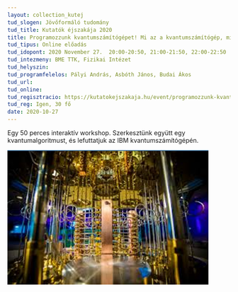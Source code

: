 ```yaml
---
layout: collection_kutej
tud_slogen: Jövőformáló tudomány
tud_title: Kutatók éjszakája 2020
title: Programozzunk kvantumszámítógépet! Mi az a kvantumszámítógép, mire jó?
tud_tipus: Online előadás
tud_idopont: 2020 November 27.  20:00-20:50, 21:00-21:50, 22:00-22:50
tud_intezmeny: BME TTK, Fizikai Intézet
tud_helyszin: 
tud_programfelelos: Pályi András, Asbóth János, Budai Ákos
tud_url:
tud_online:
tud_regisztracio: https://kutatokejszakaja.hu/event/programozzunk-kvantumszamitogepet-mi-az-a-kvantumszamitogep-mire-jo
tud_reg: Igen, 30 fő
date: 2020-10-27
---
```

 
Egy 50 perces interaktív workshop. Szerkesztünk együtt egy kvantumalgoritmust, és lefuttatjuk az IBM kvantumszámítógépén.



<img src="images/kvantumszamitogep.png" max-width="500" class="center">
